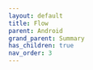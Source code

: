 ```yaml
---
layout: default
title: Flow
parent: Android
grand_parent: Summary
has_children: true
nav_order: 3
---
```

